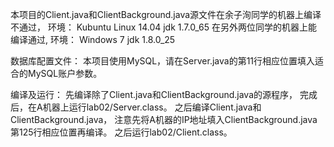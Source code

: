 本项目的Client.java和ClientBackground.java源文件在余子洵同学的机器上编译不通过，
环境：
Kubuntu Linux 14.04
jdk 1.7.0_65
在另外两位同学的机器上能编译通过,
环境：
Windows 7
jdk 1.8.0_25

数据库配置文件：
本项目使用MySQL，请在Server.java的第11行相应位置填入适合的MySQL账户参数。

编译及运行：
先编译除了Client.java和ClientBackground.java的源程序，
完成后，在A机器上运行lab02/Server.class。
之后编译Client.java和ClientBackground.java，
注意先将A机器的IP地址填入ClientBackground.java第125行相应位置再编译。
之后运行lab02/Client.class。

